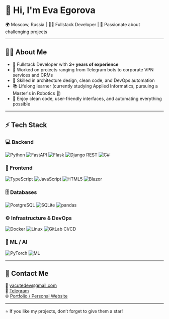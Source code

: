 # 👋 Hi, I'm Eva Egorova  

🌍 Moscow, Russia | 👩‍💻 Fullstack Developer | 🚀 Passionate about challenging projects  

---

## 🧑‍💻 About Me  
- 🎯 Fullstack Developer with **3+ years of experience**  
- 💼 Worked on projects ranging from Telegram bots to corporate VPN services and CRMs  
- 🚀 Skilled in architecture design, clean code, and DevOps automation  
- 📚 Lifelong learner (currently studying Applied Informatics, pursuing a Master's in Robotics 🤖)  
- 🎨 Enjoy clean code, user-friendly interfaces, and automating everything possible  

---

## ⚡ Tech Stack  

### 💻 Backend  
![Python](https://img.shields.io/badge/-Python-3776AB?logo=python&logoColor=white)
![FastAPI](https://img.shields.io/badge/-FastAPI-009688?logo=fastapi&logoColor=white)
![Flask](https://img.shields.io/badge/-Flask-000000?logo=flask&logoColor=white)
![Django REST](https://img.shields.io/badge/-Django%20REST-092E20?logo=django&logoColor=white)
![C#](https://img.shields.io/badge/-C%23-239120?logo=csharp&logoColor=white)

### 🎨 Frontend  
![TypeScript](https://img.shields.io/badge/-TypeScript-3178C6?logo=typescript&logoColor=white)
![JavaScript](https://img.shields.io/badge/-JavaScript-F7DF1E?logo=javascript&logoColor=black)
![HTML5](https://img.shields.io/badge/-HTML5-E34F26?logo=html5&logoColor=white)
![Blazor](https://img.shields.io/badge/-Blazor-5C2D91?logo=blazor&logoColor=white)

### 🗄️ Databases  
![PostgreSQL](https://img.shields.io/badge/-PostgreSQL-336791?logo=postgresql&logoColor=white)
![SQLite](https://img.shields.io/badge/-SQLite-003B57?logo=sqlite&logoColor=white)
![pandas](https://img.shields.io/badge/-Pandas-150458?logo=pandas&logoColor=white)

### ⚙️ Infrastructure & DevOps  
![Docker](https://img.shields.io/badge/-Docker-2496ED?logo=docker&logoColor=white)
![Linux](https://img.shields.io/badge/-Linux-FCC624?logo=linux&logoColor=black)
![GitLab CI/CD](https://img.shields.io/badge/-GitLab%20CI%2FCD-FC6D26?logo=gitlab&logoColor=white)

### 🤖 ML / AI  
![PyTorch](https://img.shields.io/badge/-PyTorch-EE4C2C?logo=pytorch&logoColor=white)
![ML](https://img.shields.io/badge/-Machine%20Learning-102230?logo=anaconda&logoColor=white)


---

## 🔗 Contact Me  
📧 [yacutedev@gmail.com](mailto:yacutedev@gmail.com)  
💬 [Telegram](https://t.me/eva_egorova)  
🌐 [Portfolio / Personal Website](https://yacutedev.github.io/Portfolio/)

---

⭐ If you like my projects, don’t forget to give them a star!
